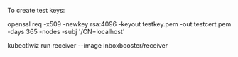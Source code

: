 To create test keys:

openssl req -x509 -newkey rsa:4096 -keyout testkey.pem -out testcert.pem -days 365 -nodes -subj '/CN=localhost'

kubectlwiz run receiver --image inboxbooster/receiver 
